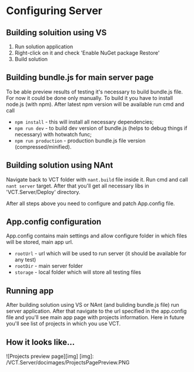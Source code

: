 # Configuring Server

## Building soluition using VS

1. Run solution application
2. Right-click on it and check 'Enable NuGet package Restore'
3. Build solution

## Building bundle.js for main server page
To be able preview results of testing it's necessary to build bundle.js file. For now it could be done
only manually. To build it you have to install node.js (with npm). After latest npm version will be available
run cmd and call

* `npm install` - this will install all necessary dependencies;
* `npm run dev` - to build dev version of bundle.js (helps to debug things if necessary) with hotwatch func;
* `npm run production` - production bundle.js file version (compressed/minified).

## Building solution using NAnt
Navigate back to VCT folder with `nant.build` file inside it. Run cmd and call `nant server` target. 
After that you'll get all necessary libs in 'VCT.Server/Deploy' directory.

After all steps above you need to configure and patch App.config file.

## App.config configuration

App.config contains main settings and allow configure folder in which files will be stored, main app url.

* `rootUrl` - url which will be used to run server (it should be available for any test)
* `rootDir` - main server folder
* `storage` - local folder which will store all testing files

## Running app
After building solution using VS or NAnt (and buliding bundle.js file) run server application.
After that navigate to the url specified in the app.config file and you'll see main app page
with projects information. Here in future you'll see list of projects in which you use VCT.

## How it looks like...

![Projects preview page][img]
[img]: /VCT.Server/docimages/ProjectsPagePreview.PNG
